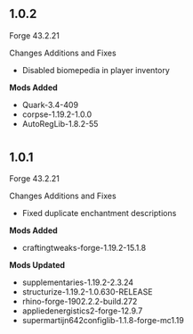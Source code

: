 #
## **1.0.2**

Forge 43.2.21

Changes Additions and Fixes

- Disabled biomepedia in player inventory


**Mods Added**

- Quark-3.4-409
- corpse-1.19.2-1.0.0
- AutoRegLib-1.8.2-55

#
## **1.0.1**

Forge 43.2.21

Changes Additions and Fixes
- Fixed duplicate enchantment descriptions

**Mods Added**
- craftingtweaks-forge-1.19.2-15.1.8

**Mods Updated**
- supplementaries-1.19.2-2.3.24
- structurize-1.19.2-1.0.630-RELEASE
- rhino-forge-1902.2.2-build.272
- appliedenergistics2-forge-12.9.7
- supermartijn642configlib-1.1.8-forge-mc1.19